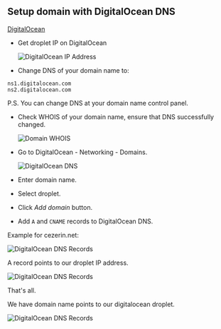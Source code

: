 ## Setup domain with DigitalOcean DNS

[DigitalOcean](https://m.do.co/c/a1d5495e08b2)

- Get droplet IP on DigitalOcean

  ![DigitalOcean IP Address](https://github.com/cezerin2/cezerin2/raw/master/docs/images/cezerin-digitalocean.png)

- Change DNS of your domain name to:
```
ns1.digitalocean.com
ns2.digitalocean.com
```

P.S. You can change DNS at your domain name control panel.

- Check WHOIS of your domain name, ensure that DNS successfully changed.

  ![Domain WHOIS](https://github.com/cezerin2/cezerin2/raw/master/docs/images/cezerin-digitalocean-dns-domain-whois.png)

- Go to DigitalOcean - Networking - Domains.

  ![DigitalOcean DNS](https://github.com/cezerin2/cezerin2/raw/master/docs/images/cezerin-digitalocean-dns.png)

- Enter domain name.
- Select droplet.
- Click *Add domain* button.

- Add `A` and `CNAME` records to DigitalOcean DNS.

Example for cezerin.net:

  ![DigitalOcean DNS Records](https://github.com/cezerin2/cezerin2/raw/master/docs/images/cezerin-digitalocean-dns-domain.png)

A record points to our droplet IP address.

  ![DigitalOcean DNS Records](https://github.com/cezerin2/cezerin2/raw/master/docs/images/cezerin-digitalocean-dns-domain.png)


That's all. 

We have domain name points to our digitalocean droplet.

![DigitalOcean DNS Records](https://github.com/cezerin2/cezerin2/raw/master/docs/images/cezerin-digitalocean-dns-domain-added.png)
